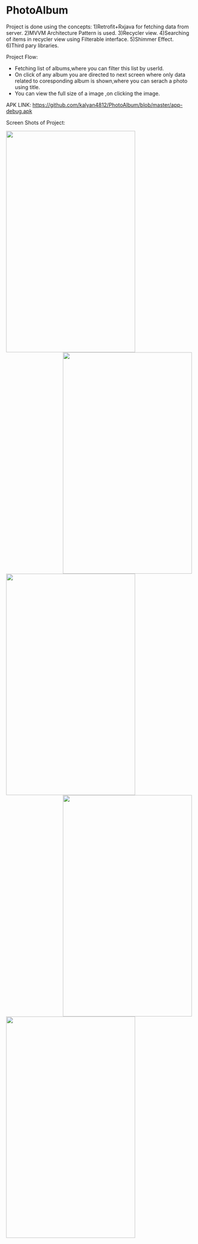 # PhotoAlbum


Project is done using the concepts:
1)Retrofit+Rxjava for fetching data from server.
2)MVVM Architecture Pattern is used. 
3)Recycler view.
4)Searching of items in recycler view using Filterable interface.
5)Shimmer Effect.
6)Third pary libraries.



Project Flow:
* Fetching list of albums,where you can filter this list  by userId.
* On click of any album you are directed to next screen where only data related to coresponding album is shown,where you can serach a photo using title.
* You can view the full size of a image ,on clicking the image.

APK LINK:
https://github.com/kalyan4812/PhotoAlbum/blob/master/app-debug.apk

Screen Shots of Project:

<img src="https://user-images.githubusercontent.com/68738102/113256877-6dabac00-92e7-11eb-9b70-d9818436ddc7.png"  align="left"  width="350" height="600"/>

<img src="https://user-images.githubusercontent.com/68738102/113256973-92a01f00-92e7-11eb-9ab4-2dc8f6725fe1.png" align="right" width="350" height="600"/>

<img src="https://user-images.githubusercontent.com/68738102/113257018-9e8be100-92e7-11eb-83e6-79c6e9a7f76b.png"  align="left" 
  width="350" height="600"/>
<img src="https://user-images.githubusercontent.com/68738102/113257045-a77cb280-92e7-11eb-89c9-0e73eb591377.png"  align="right" width="350" height="600"/>

<img src="https://user-images.githubusercontent.com/68738102/113257073-b1061a80-92e7-11eb-8bb1-d36e36c7444d.png" align="left" width="350" height="600"/>

